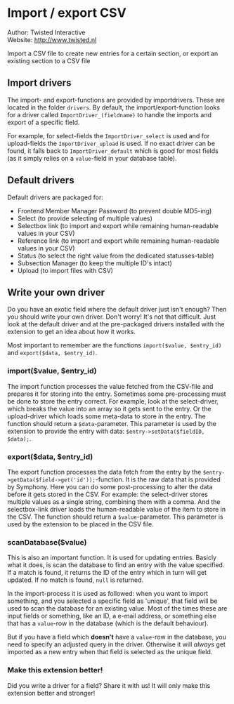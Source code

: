 # Import / export CSV #

Author: Twisted Interactive  
Website: http://www.twisted.nl

Import a CSV file to create new entries for a certain section, or export an existing section to a CSV file

## Import drivers ##

The import- and export-functions are provided by importdrivers. These are located in the folder `drivers`.
By default, the import/export-function looks for a driver called `ImportDriver_(fieldname)` to handle the
imports and export of a specific field.

For example, for select-fields the `ImportDriver_select` is used and for upload-fields the `ImportDriver_upload` is used.
If no exact driver can be found, it falls back to `ImportDriver_default` which is good for most fields (as it simply relies
on a `value`-field in your database table).

## Default drivers ##

Default drivers are packaged for:

- Frontend Member Manager Password (to prevent double MD5-ing)
- Select (to provide selecting of multiple values)
- Selectbox link (to import and export while remaining human-readable values in your CSV)
- Reference link (to import and export while remaining human-readable values in your CSV)
- Status (to select the right value from the dedicated statusses-table)
- Subsection Manager (to keep the multiple ID's intact)
- Upload (to import files with CSV)

## Write your own driver ##

Do you have an exotic field where the default driver just isn't enough? Then you should write your own driver.
Don't worry! It's not that difficult. Just look at the default driver and at the pre-packaged drivers installed with the extension
to get an idea about how it works.

Most important to remember are the functions `import($value, $entry_id)` and `export($data, $entry_id)`.

### import($value, $entry_id) ###

The import function processes the value fetched from the CSV-file and prepares it for storing into the entry. Sometimes some
pre-processing must be done to store the entry correct. For example, look at the select-driver, which breaks the value into an array
so it gets sent to the entry. Or the upload-driver which loads some meta-data to store in the entry. The function should return
a `$data`-parameter. This parameter is used by the extension to provide the entry with data: `$entry->setData($fieldID, $data);`.

### export($data, $entry_id) ###

The export function processes the data fetch from the entry by the `$entry->getData($field->get('id'));`-function. It is the raw
data that is provided by Symphony. Here you can do some post-processing to alter the data before it gets stored in the CSV. For example:
the select-driver stores multiple values as a single string, combining them with a comma. And the selectbox-link driver loads the human-readable
value of the item to store in the CSV. The function should return a `$value`-parameter. This parameter is used by the extension to
be placed in the CSV file.

### scanDatabase($value) ###

This is also an important function. It is used for updating entries. Basicly what it does, is scan the database to find an
entry with the value specified. If a match is found, it returns the ID of the entry which in turn will get updated. If no match is
found, `null` is returned.

In the import-process it is used as followed: when you want to import something, and you selected a specific field as 'unique', that
field will be used to scan the database for an existing value. Most of the times these are input fields or something, like an ID, a
e-mail address, or something else that has a `value`-row in the database (which is the default behaviour).

But if you have a field which **doesn't** have a `value`-row in the database, you need to specify an adjusted query in the driver.
Otherwise it will *always* get imported as a new entry when that field is selected as the unique field.

### Make this extension better! ###

Did you write a driver for a field? Share it with us! It will only make this extension better and stronger!

